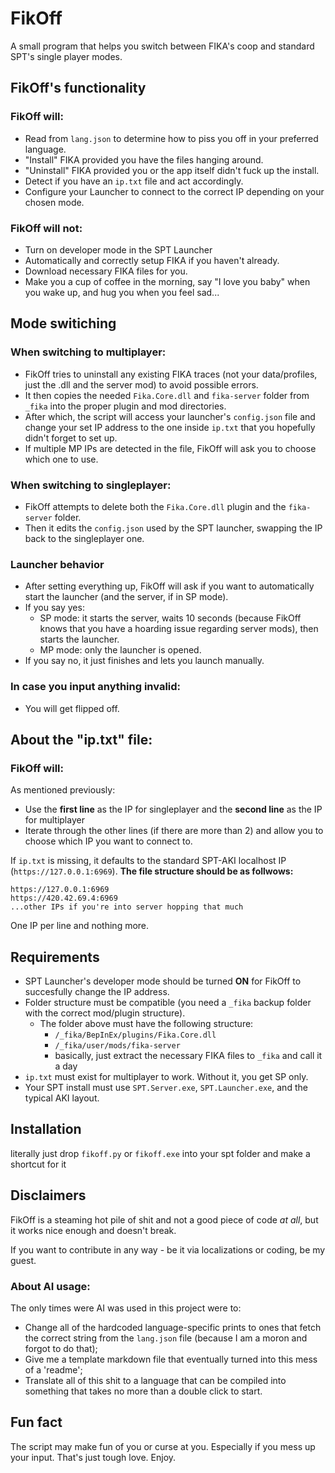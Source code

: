 # FikOff
A small program that helps you switch between FIKA's coop and standard SPT's single player modes.

## FikOff's functionality
### FikOff will:
* Read from `lang.json` to determine how to piss you off in your preferred language.
* "Install" FIKA provided you have the files hanging around.
* "Uninstall" FIKA provided you or the app itself didn't fuck up the install.
* Detect if you have an `ip.txt` file and act accordingly.
* Configure your Launcher to connect to the correct IP depending on your chosen mode.

### FikOff will not:
* Turn on developer mode in the SPT Launcher
* Automatically and correctly setup FIKA if you haven't already.
* Download necessary FIKA files for you.
* Make you a cup of coffee in the morning, say "I love you baby" when you wake up, and hug you when you feel sad...

## Mode switiching
### When switching to multiplayer:
* FikOff tries to uninstall any existing FIKA traces (not your data/profiles, just the .dll and the server mod) to avoid possible errors.
* It then copies the needed `Fika.Core.dll` and `fika-server` folder from `_fika` into the proper plugin and mod directories.
* After which, the script will access your launcher's `config.json` file and change your set IP address to the one inside `ip.txt` that you hopefully didn't forget to set up.
* If multiple MP IPs are detected in the file, FikOff will ask you to choose which one to use.

### When switching to singleplayer:
* FikOff attempts to delete both the `Fika.Core.dll` plugin and the `fika-server` folder.
* Then it edits the `config.json` used by the SPT launcher, swapping the IP back to the singleplayer one.

### Launcher behavior
* After setting everything up, FikOff will ask if you want to automatically start the launcher (and the server, if in SP mode).
* If you say yes:
  * SP mode: it starts the server, waits 10 seconds (because FikOff knows that you have a hoarding issue regarding server mods), then starts the launcher.
  * MP mode: only the launcher is opened.
* If you say no, it just finishes and lets you launch manually.

### In case you input anything invalid:
* You will get flipped off.

## About the "ip.txt" file:
### FikOff will:
As mentioned previously:
  * Use the **first line** as the IP for singleplayer and the **second line** as the IP for multiplayer
  * Iterate through the other lines (if there are more than 2) and allow you to choose which IP you want to connect to.

If `ip.txt` is missing, it defaults to the standard SPT-AKI localhost IP (`https://127.0.0.1:6969`).
**The file structure should be as follwows:**
```
https://127.0.0.1:6969
https://420.42.69.4:6969
...other IPs if you're into server hopping that much
```
One IP per line and nothing more.

## Requirements

* SPT Launcher's developer mode should be turned **ON** for FikOff to succesfully change the IP address.
* Folder structure must be compatible (you need a `_fika` backup folder with the correct mod/plugin structure).
  * The folder above must have the following structure:
    * `/_fika/BepInEx/plugins/Fika.Core.dll`
    * `/_fika/user/mods/fika-server`
    * basically, just extract the necessary FIKA files to `_fika` and call it a day
* `ip.txt` must exist for multiplayer to work. Without it, you get SP only.
* Your SPT install must use `SPT.Server.exe`, `SPT.Launcher.exe`, and the typical AKI layout.

## Installation
literally just drop `fikoff.py` or `fikoff.exe` into your spt folder and make a shortcut for it

## Disclaimers
FikOff is a steaming hot pile of shit and not a good piece of code *at all*, but it works nice enough and doesn't break.

If you want to contribute in any way - be it via localizations or coding, be my guest.

### About AI usage:
The only times were AI was used in this project were to:
* Change all of the hardcoded language-specific prints to ones that fetch the correct string from the `lang.json` file (because I am a moron and forgot to do that);
* Give me a template markdown file that eventually turned into this mess of a 'readme';
* Translate all of this shit to a language that can be compiled into something that takes no more than a double click to start.

## Fun fact
The script may make fun of you or curse at you. Especially if you mess up your input. That's just tough love. Enjoy.
